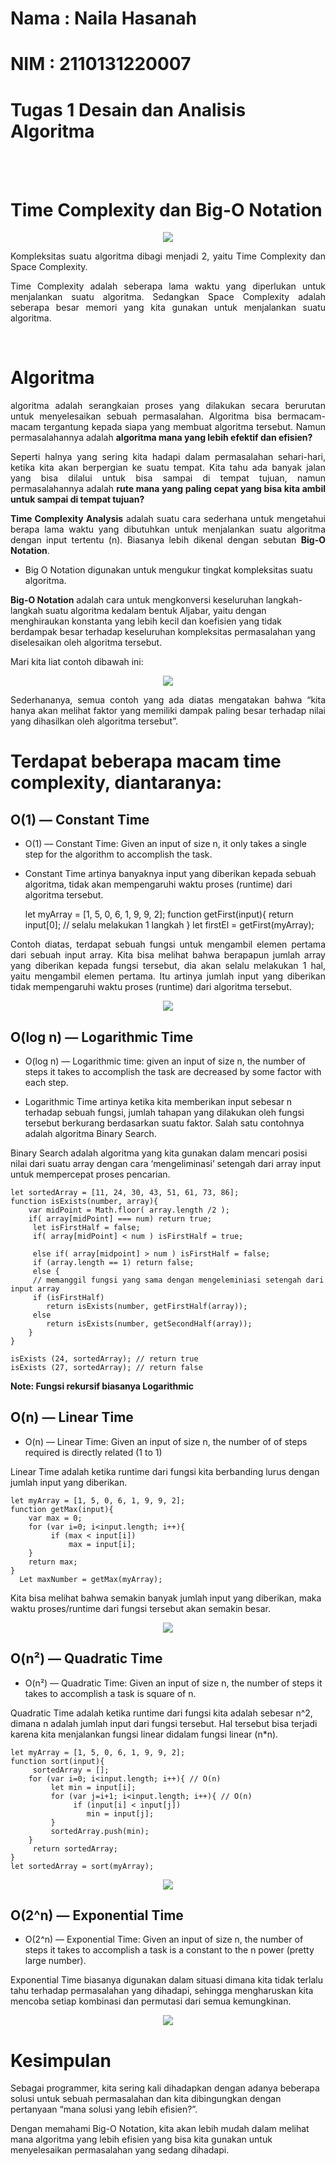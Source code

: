 # Nama : Naila Hasanah
# NIM  : 2110131220007
# Tugas 1 Desain dan Analisis Algoritma

<br>
<br>

# **Time Complexity dan Big-O Notation**


<p align="center">
    <img src="Foto/gambar1.png" >
</p>

<p align="justify">
Kompleksitas suatu algoritma dibagi menjadi 2, yaitu Time Complexity dan Space Complexity.</p>

<p align="justify">
Time Complexity adalah seberapa lama waktu yang diperlukan untuk menjalankan suatu algoritma. Sedangkan Space Complexity adalah seberapa besar memori yang kita gunakan untuk menjalankan suatu algoritma. </p>

<br>

# Algoritma

<p align="justify">
algoritma adalah serangkaian proses yang dilakukan secara berurutan untuk menyelesaikan sebuah permasalahan. Algoritma bisa bermacam-macam tergantung kepada siapa yang membuat algoritma tersebut. Namun permasalahannya adalah <b>algoritma mana yang lebih efektif dan efisien?</b>
</p>

<p align="justify">
Seperti halnya yang sering kita hadapi dalam permasalahan sehari-hari, ketika kita akan berpergian ke suatu tempat. Kita tahu ada banyak jalan yang bisa dilalui untuk bisa sampai di tempat tujuan, namun permasalahannya adalah <b>rute mana yang paling cepat yang bisa kita ambil untuk sampai di tempat tujuan?</b>
</p>

<p align="justify">
<b>Time Complexity Analysis</b> adalah suatu cara sederhana untuk mengetahui berapa lama waktu yang dibutuhkan untuk menjalankan suatu algoritma dengan input tertentu (n). Biasanya lebih dikenal dengan sebutan <b>Big-O Notation</b>.

- Big O Notation digunakan untuk mengukur tingkat kompleksitas suatu algoritma.

<b>Big-O Notation</b> adalah cara untuk mengkonversi keseluruhan langkah-langkah suatu algoritma kedalam bentuk Aljabar, yaitu dengan menghiraukan konstanta yang lebih kecil dan koefisien yang tidak berdampak besar terhadap keseluruhan kompleksitas permasalahan yang diselesaikan oleh algoritma tersebut.
</p>

Mari kita liat contoh dibawah ini:

<p align="center">
    <img src="Foto/gambar2.png" >
</p>


<p align="justify">
Sederhananya, semua contoh yang ada diatas mengatakan bahwa “kita hanya akan melihat faktor yang memiliki dampak paling besar terhadap nilai yang dihasilkan oleh algoritma tersebut”.
</p>

# Terdapat beberapa macam time complexity, diantaranya:

##  **O(1) — Constant Time**

-  O(1) — Constant Time: Given an input of size n, it only takes a single step for the algorithm to accomplish the task.

- Constant Time artinya banyaknya input yang diberikan kepada sebuah algoritma, tidak akan mempengaruhi waktu proses (runtime) dari algoritma tersebut.

    let myArray = [1, 5, 0, 6, 1, 9, 9, 2];
    function getFirst(input){
         return input[0]; // selalu melakukan 1 langkah
    }
    let firstEl = getFirst(myArray);


<p align="justify">
Contoh diatas, terdapat sebuah fungsi untuk mengambil elemen pertama dari sebuah input array. Kita bisa melihat bahwa berapapun jumlah array yang diberikan kepada fungsi tersebut, dia akan selalu melakukan 1 hal, yaitu mengambil elemen pertama. Itu artinya jumlah input yang diberikan tidak mempengaruhi waktu proses (runtime) dari algoritma tersebut.</p>

<p align="center">
    <img src="Foto/gambar3.png" >
</p>

## **O(log n) — Logarithmic Time**

- O(log n) — Logarithmic time: given an input of size n, the number of steps it takes to accomplish the task are decreased by some factor with each step.

- Logarithmic Time artinya ketika kita memberikan input sebesar n terhadap sebuah fungsi, jumlah tahapan yang dilakukan oleh fungsi tersebut berkurang berdasarkan suatu faktor. Salah satu contohnya adalah algoritma Binary Search.

Binary Search adalah algoritma yang kita gunakan dalam mencari posisi nilai dari suatu array dengan cara ‘mengeliminasi’ setengah dari array input untuk mempercepat proses pencarian.

    let sortedArray = [11, 24, 30, 43, 51, 61, 73, 86];
    function isExists(number, array){
        var midPoint = Math.floor( array.length /2 );
        if( array[midPoint] === num) return true;
         let isFirstHalf = false;
         if( array[midPoint] < num ) isFirstHalf = true;
  
         else if( array[midpoint] > num ) isFirstHalf = false;
         if (array.length == 1) return false;
         else { 
         // memanggil fungsi yang sama dengan mengeleminiasi setengah dari input array
         if (isFirstHalf) 
            return isExists(number, getFirstHalf(array));
         else 
            return isExists(number, getSecondHalf(array));
        }
    }

    isExists (24, sortedArray); // return true
    isExists (27, sortedArray); // return false


**Note: Fungsi rekursif biasanya Logarithmic**

## **O(n) — Linear Time**
- O(n) — Linear Time: Given an input of size n, the number of of steps required is directly related (1 to 1)

Linear Time adalah ketika runtime dari fungsi kita berbanding lurus dengan jumlah input yang diberikan.

    let myArray = [1, 5, 0, 6, 1, 9, 9, 2];
    function getMax(input){
        var max = 0;
        for (var i=0; i<input.length; i++){
             if (max < input[i])
                 max = input[i];
        }
        return max;
    }
      Let maxNumber = getMax(myArray);

Kita bisa melihat bahwa semakin banyak jumlah input yang diberikan, maka waktu proses/runtime dari fungsi tersebut akan semakin besar.

<p align="center">
    <img src="Foto/gambar4.png" >
</p>

## **O(n²) — Quadratic Time**
- O(n²) — Quadratic Time: Given an input of size n, the number of steps it takes to accomplish a task is square of n.

Quadratic Time adalah ketika runtime dari fungsi kita adalah sebesar n^2, dimana n adalah jumlah input dari fungsi tersebut. Hal tersebut bisa terjadi karena kita menjalankan fungsi linear didalam fungsi linear (n*n).

    let myArray = [1, 5, 0, 6, 1, 9, 9, 2];
    function sort(input){
         sortedArray = [];
        for (var i=0; i<input.length; i++){ // O(n)
             let min = input[i];
             for (var j=i+1; i<input.length; i++){ // O(n)
                  if (input[i] < input[j])
                     min = input[j];
             }
             sortedArray.push(min);
        }
         return sortedArray;
    }
    let sortedArray = sort(myArray);

<p align="center">
    <img src="Foto/gambar5.png" >
</p>

## **O(2^n) — Exponential Time**
- O(2^n) — Exponential Time: Given an input of size n, the number of steps it takes to accomplish a task is a constant to the n power (pretty large number).

Exponential Time biasanya digunakan dalam situasi dimana kita tidak terlalu tahu terhadap permasalahan yang dihadapi, sehingga mengharuskan kita mencoba setiap kombinasi dan permutasi dari semua kemungkinan.

<p align="center">
    <img src="Foto/gambar6.png" >
</p>

# Kesimpulan

Sebagai programmer, kita sering kali dihadapkan dengan adanya beberapa solusi untuk sebuah permasalahan dan kita dibingungkan dengan pertanyaan “mana solusi yang lebih efisien?”.

Dengan memahami Big-O Notation, kita akan lebih mudah dalam melihat mana algoritma yang lebih efisien yang bisa kita gunakan untuk menyelesaikan permasalahan yang sedang dihadapi.

